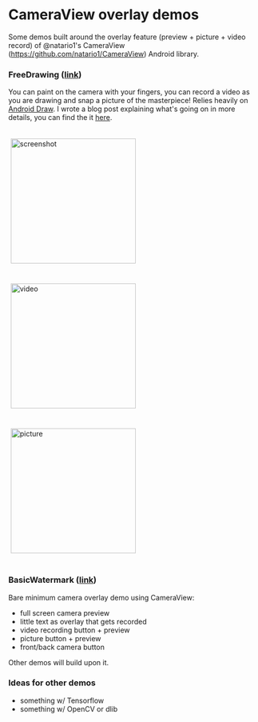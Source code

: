 # CameraView overlay demos
Some demos built around the overlay feature (preview + picture + video record) of @natario1's CameraView (https://github.com/natario1/CameraView) Android library.

### FreeDrawing ([link](https://github.com/RAN3000/CameraView-overlay-demos/tree/master/FreeDrawing))
You can paint on the camera with your fingers, you can record a video as you are drawing and snap a picture of the masterpiece!
Relies heavily on [Android Draw](https://github.com/divyanshub024/AndroidDraw?source=post_page).
I wrote a blog post explaining what's going on in more details, you can find the it [here](https://ran3000.github.io/2019/09/14/cameraview-interactivity.html).

<p>
<img src="https://raw.githubusercontent.com/RAN3000/CameraView-overlay-demos/master/media/ciao_screenshot.png" alt="screenshot" width="250" vspace="20" hspace="5">
<img src="https://github.com/RAN3000/CameraView-overlay-demos/raw/master/media/ciao.gif" alt="video" width="250" vspace="20" hspace="5">
<img src="https://raw.githubusercontent.com/RAN3000/CameraView-overlay-demos/master/media/ciao_pic.jpg" alt="picture" width="250"  vspace="20" hspace="5">
</p>

### BasicWatermark ([link](https://github.com/RAN3000/CameraView-overlay-demos/tree/master/BasicWatermark))
Bare minimum camera overlay demo using CameraView:

- full screen camera preview
- little text as overlay that gets recorded
- video recording button + preview
- picture button + preview
- front/back camera button

Other demos will build upon it.

### Ideas for other demos

- something w/ Tensorflow
- something w/ OpenCV or dlib
